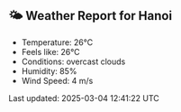 <!-- WEATHER-START -->
## 🌤 Weather Report for Hanoi

- Temperature: 26°C
- Feels like: 26°C
- Conditions: overcast clouds
- Humidity: 85%
- Wind Speed: 4 m/s

Last updated: 2025-03-04 12:41:22 UTC
<!-- WEATHER-END -->
